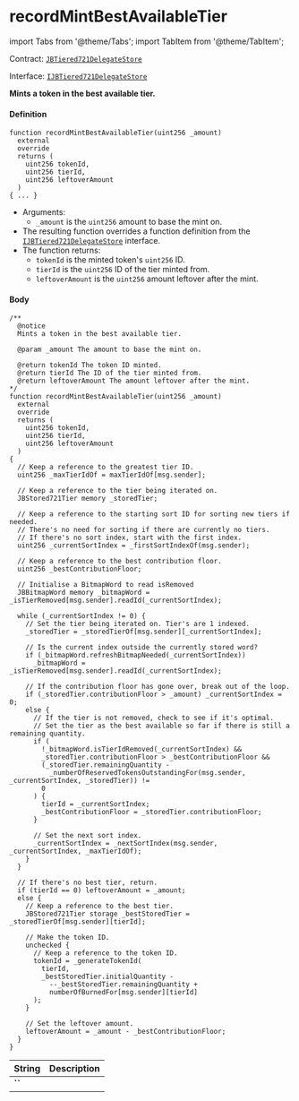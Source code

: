 # recordMintBestAvailableTier

import Tabs from '@theme/Tabs';
import TabItem from '@theme/TabItem';

Contract: [`JBTiered721DelegateStore`](/dev/api/contracts/or-delegates/jbtiered721delegatestore)

Interface: [`IJBTiered721DelegateStore`](/dev/api/interfaces/ijbtiered721delegatestore)

**Mints a token in the best available tier.**

<Tabs>
<TabItem value="Step by step" label="Step by step">

#### Definition

```
function recordMintBestAvailableTier(uint256 _amount)
  external
  override
  returns (
    uint256 tokenId,
    uint256 tierId,
    uint256 leftoverAmount
  )
{ ... }
```

- Arguments:
  - `_amount` is the `uint256` amount to base the mint on.
- The resulting function overrides a function definition from the [`IJBTiered721DelegateStore`](/dev/api/interfaces/ijbtiered721delegatestore) interface.
- The function returns:
  - `tokenId` is the minted token's `uint256` ID.
  - `tierId` is the `uint256` ID of the tier minted from.
  - `leftoverAmount` is the `uint256` amount leftover after the mint. 

#### Body

</TabItem>

<TabItem value="Code" label="Code">

```
/** 
  @notice
  Mints a token in the best available tier.

  @param _amount The amount to base the mint on.

  @return tokenId The token ID minted.
  @return tierId The ID of the tier minted from.
  @return leftoverAmount The amount leftover after the mint. 
*/
function recordMintBestAvailableTier(uint256 _amount)
  external
  override
  returns (
    uint256 tokenId,
    uint256 tierId,
    uint256 leftoverAmount
  )
{
  // Keep a reference to the greatest tier ID.
  uint256 _maxTierIdOf = maxTierIdOf[msg.sender];

  // Keep a reference to the tier being iterated on.
  JBStored721Tier memory _storedTier;

  // Keep a reference to the starting sort ID for sorting new tiers if needed.
  // There's no need for sorting if there are currently no tiers.
  // If there's no sort index, start with the first index.
  uint256 _currentSortIndex = _firstSortIndexOf(msg.sender);

  // Keep a reference to the best contribution floor.
  uint256 _bestContributionFloor;

  // Initialise a BitmapWord to read isRemoved
  JBBitmapWord memory _bitmapWord = _isTierRemoved[msg.sender].readId(_currentSortIndex);

  while (_currentSortIndex != 0) {
    // Set the tier being iterated on. Tier's are 1 indexed.
    _storedTier = _storedTierOf[msg.sender][_currentSortIndex];

    // Is the current index outside the currently stored word?
    if (_bitmapWord.refreshBitmapNeeded(_currentSortIndex))
      _bitmapWord = _isTierRemoved[msg.sender].readId(_currentSortIndex);

    // If the contribution floor has gone over, break out of the loop.
    if (_storedTier.contributionFloor > _amount) _currentSortIndex = 0;
    else {
      // If the tier is not removed, check to see if it's optimal.
      // Set the tier as the best available so far if there is still a remaining quantity.
      if (
        !_bitmapWord.isTierIdRemoved(_currentSortIndex) &&
        _storedTier.contributionFloor > _bestContributionFloor &&
        (_storedTier.remainingQuantity -
          _numberOfReservedTokensOutstandingFor(msg.sender, _currentSortIndex, _storedTier)) !=
        0
      ) {
        tierId = _currentSortIndex;
        _bestContributionFloor = _storedTier.contributionFloor;
      }

      // Set the next sort index.
      _currentSortIndex = _nextSortIndex(msg.sender, _currentSortIndex, _maxTierIdOf);
    }
  }

  // If there's no best tier, return.
  if (tierId == 0) leftoverAmount = _amount;
  else {
    // Keep a reference to the best tier.
    JBStored721Tier storage _bestStoredTier = _storedTierOf[msg.sender][tierId];

    // Make the token ID.
    unchecked {
      // Keep a reference to the token ID.
      tokenId = _generateTokenId(
        tierId,
        _bestStoredTier.initialQuantity -
          --_bestStoredTier.remainingQuantity +
          numberOfBurnedFor[msg.sender][tierId]
      );
    }

    // Set the leftover amount.
    leftoverAmount = _amount - _bestContributionFloor;
  }
}
```

</TabItem>

<TabItem value="Errors" label="Errors">

|String|Description|
|-|-|
|**``**||

</TabItem>

<TabItem value="Bug bounty" label="Bug bounty">

</TabItem>
</Tabs>

